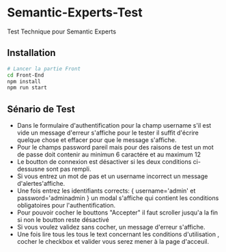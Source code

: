 # Semantic-Experts-Test
Test Technique pour Semantic Experts
 
 ## Installation

```bash
# Lancer la partie Front
cd Front-End
npm install
npm run start
```
## Sénario de Test 

- Dans le formulaire d'authentification pour la champ username s'il est vide un message d'erreur s'affiche  pour le tester il suffit d'écrire quelque chose et effacer pour que le message s'affiche.
- Pour le champs password pareil mais pour des raisons de test un mot de passe doit contenir au minimun 6 caractére et au maximum 12
- Le boutton de connexion est désactiver si les deux conditions ci-dessusne sont pas rempli.
- Si vous entrez un mot de pas et un username incorrect un message d'alertes'affiche.
- Une fois entrez les identifiants corrects: { username='admin' et password='adminadmin } un modal s'affiche qui contient les conditions obligatoires pour l'authentification.
- Pour pouvoir cocher le bouttons "Accepter" il faut scroller jusqu'a la fin si non le boutton reste désactivé
- Si vous voulez validez sans cocher, un message d'erreur s'affiche.
- Une fois lire tous les tous le text concernant les conditions d'utilisation , cocher le checkbox et valider vous serez mener à la page d'acceuil.

